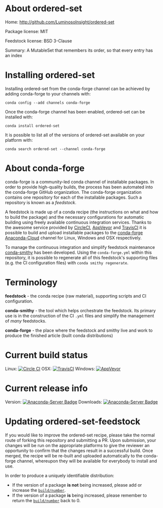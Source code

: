About ordered-set
=================

Home: http://github.com/LuminosoInsight/ordered-set

Package license: MIT

Feedstock license: BSD 3-Clause

Summary: A MutableSet that remembers its order, so that every entry has an index



Installing ordered-set
======================

Installing ordered-set from the conda-forge channel can be achieved by adding conda-forge to your channels with:

```
conda config --add channels conda-forge
```

Once the conda-forge channel has been enabled, ordered-set can be installed with:

```
conda install ordered-set
```

It is possible to list all of the versions of ordered-set available on your platform with:

```
conda search ordered-set --channel conda-forge
```


About conda-forge
=================

conda-forge is a community-led conda channel of installable packages.
In order to provide high-quality builds, the process has been automated into the
conda-forge GitHub organization. The conda-forge organization contains one repository 
for each of the installable packages. Such a repository is known as a *feedstock*.

A feedstock is made up of a conda recipe (the instructions on what and how to build
the package) and the necessary configurations for automatic building using freely
available continuous integration services. Thanks to the awesome service provided by
[CircleCI](https://circleci.com/), [AppVeyor](http://www.appveyor.com/)
and [TravisCI](https://travis-ci.org/) it is possible to build and upload installable
packages to the [conda-forge](https://anaconda.org/conda-forge)
[Anaconda-Cloud](http://docs.anaconda.org/) channel for Linux, Windows and OSX respectively.

To manage the continuous integration and simplify feedstock maintenance
[conda-smithy](http://github.com/conda-forge/conda-smithy) has been developed.
Using the ``conda-forge.yml`` within this repository, it is possible to regenerate all of
this feedstock's supporting files (e.g. the CI configuration files) with ``conda smithy regenerate``.


Terminology
===========

**feedstock** - the conda recipe (raw material), supporting scripts and CI configuration.

**conda-smithy** - the tool which helps orchestrate the feedstock.
                   Its primary use is in the construction of the CI ``.yml`` files
                   and simplify the management of *many* feedstocks.

**conda-forge** - the place where the feedstock and smithy live and work to
                  produce the finished article (built conda distributions)

Current build status
====================
Linux: [![Circle CI](https://circleci.com/gh/conda-forge/ordered-set-feedstock.svg?style=svg)](https://circleci.com/gh/conda-forge/ordered-set-feedstock)
OSX: [![TravisCI](https://travis-ci.org/conda-forge/ordered-set-feedstock.svg?branch=master)](https://travis-ci.org/conda-forge/ordered-set-feedstock) 
Windows: [![AppVeyor](https://ci.appveyor.com/api/projects/status/github/conda-forge/ordered-set-feedstock?svg=True)](https://ci.appveyor.com/project/conda-forge/ordered-set-feedstock/branch/master)

Current release info
====================
Version: [![Anaconda-Server Badge](https://anaconda.org/conda-forge/ordered-set/badges/version.svg)](https://anaconda.org/conda-forge/ordered-set)
Downloads: [![Anaconda-Server Badge](https://anaconda.org/conda-forge/ordered-set/badges/downloads.svg)](https://anaconda.org/conda-forge/ordered-set)


Updating ordered-set-feedstock
==============================

If you would like to improve the ordered-set recipe, please take the normal
route of forking this repository and submitting a PR. Upon submission, your changes will
be run on the appropriate platforms to give the reviewer an opportunity to confirm that the
changes result in a successful build. Once merged, the recipe will be re-built and uploaded
automatically to the conda-forge channel, whereupon they will be available for everybody to
install and use.

In order to produce a uniquely identifiable distribution:
 * If the version of a package **is not** being increased, please add or increase
   the [``build/number``](http://conda.pydata.org/docs/building/meta-yaml.html#build-number-and-string). 
 * If the version of a package **is** being increased, please remember to return
   the [``build/number``](http://conda.pydata.org/docs/building/meta-yaml.html#build-number-and-string)
   back to 0.
